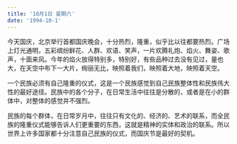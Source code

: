 ```yaml
---
title: '10月1日 星期六'
date: '1994-10-1'
---
```


今天国庆，北京举行首都国庆晚会，十分热烈，隆重，似乎比以往都要热烈。广场上灯光通明，五彩缤纷鲜花、人群、欢语、笑声，一片欢腾礼炮、焰火、舞姿、歌声，十面来风。今年的焰火放得特别多，特别好，有些品种过去没有见过，量也大，在天空中布下一大片，绚丽无比，映照着我们，映照着大地，映照着天空。

一个民族必须有自己隆重的仪式，这是一个民族感觉到自己民族整体性和民族伟大性的最好途径。民族中的各个分子，在日常生活中往往是分散的，或者是在小的群体中，对整体的感觉并不强烈。

民族的每个群体，在日常岁月中，往往只有文化的、经济的、艺术的联系，而全民族的隆重仪式能够告诉人们更重要的东西，这就是精神的实体和政治的联系。所以世界上许多国家都十分注意自己民族的仪式，而国庆节是最好的契机。

